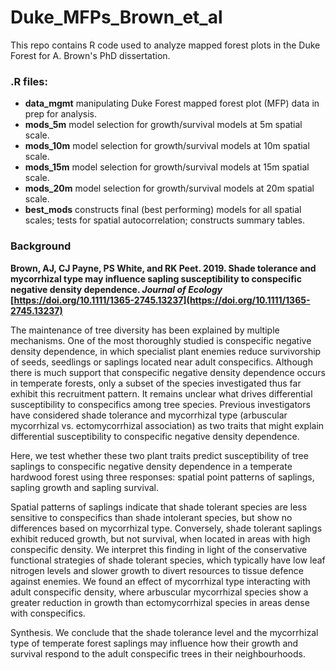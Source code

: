 # Duke_MFPs_Brown_et_al
This repo contains R code used to analyze mapped forest plots in the Duke Forest for A. Brown's PhD dissertation.

### .R files:
- **data_mgmt** manipulating Duke Forest mapped forest plot (MFP) data in prep for analysis. 
- **mods_5m** model selection for growth/survival models at 5m spatial scale. 
- **mods_10m** model selection for growth/survival models at 10m spatial scale. 
- **mods_15m** model selection for growth/survival models at 15m spatial scale. 
- **mods_20m** model selection for growth/survival models at 20m spatial scale. 
- **best_mods** constructs final (best performing) models for all spatial scales; tests for spatial autocorrelation; constructs summary tables. 

### Background

**Brown, AJ, CJ Payne, PS White, and RK Peet. 2019. Shade tolerance and mycorrhizal type may influence sapling susceptibility to conspecific negative density dependence. *Journal of Ecology*  [https://doi.org/10.1111/1365-2745.13237](https://doi.org/10.1111/1365-2745.13237)**

The maintenance of tree diversity has been explained by multiple mechanisms. One of the most thoroughly studied is conspecific negative density dependence, in which specialist plant enemies reduce survivorship of seeds, seedlings or saplings located near adult conspecifics. Although there is much support that conspecific negative density dependence occurs in temperate forests, only a subset of the species investigated thus far exhibit this recruitment pattern. It remains unclear what drives differential susceptibility to conspecifics among tree species. Previous investigators have considered shade tolerance and mycorrhizal type (arbuscular mycorrhizal vs. ectomycorrhizal association) as two traits that might explain differential susceptibility to conspecific negative density dependence.

Here, we test whether these two plant traits predict susceptibility of tree saplings to conspecific negative density dependence in a temperate hardwood forest using three responses: spatial point patterns of saplings, sapling growth and sapling survival.

Spatial patterns of saplings indicate that shade tolerant species are less sensitive to conspecifics than shade intolerant species, but show no differences based on mycorrhizal type. Conversely, shade tolerant saplings exhibit reduced growth, but not survival, when located in areas with high conspecific density. We interpret this finding in light of the conservative functional strategies of shade tolerant species, which typically have low leaf nitrogen levels and slower growth to divert resources to tissue defence against enemies. We found an effect of mycorrhizal type interacting with adult conspecific density, where arbuscular mycorrhizal species show a greater reduction in growth than ectomycorrhizal species in areas dense with conspecifics.

Synthesis. We conclude that the shade tolerance level and the mycorrhizal type of temperate forest saplings may influence how their growth and survival respond to the adult conspecific trees in their neighbourhoods.
